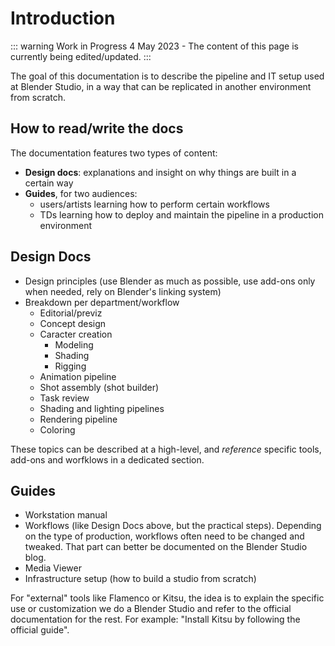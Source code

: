# Introduction

::: warning Work in Progress
4 May 2023 - The content of this page is currently being edited/updated.
:::

The goal of this documentation is to describe the pipeline and IT setup used at Blender Studio, in a way that can be replicated in another environment from scratch.

## How to read/write the docs

The documentation features two types of content:

* **Design docs**: explanations and insight on why things are built in a certain way
* **Guides**, for two audiences:
  * users/artists learning how to perform certain workflows
  * TDs learning how to deploy and maintain the pipeline in a production environment


## Design Docs

* Design principles (use Blender as much as possible, use add-ons only when needed, rely on Blender's linking system)
* Breakdown per department/workflow
  * Editorial/previz
  * Concept design
  * Caracter creation
    * Modeling
    * Shading
    * Rigging
  * Animation pipeline
  * Shot assembly (shot builder)
  * Task review
  * Shading and lighting pipelines
  * Rendering pipeline
  * Coloring

These topics can be described at a high-level, and *reference* specific tools, add-ons and worfklows in a dedicated section.


## Guides

* Workstation manual
* Workflows (like Design Docs above, but the practical steps). Depending on the type of production, workflows often need to be changed and tweaked. That part can better be documented on the Blender Studio blog.
* Media Viewer
* Infrastructure setup (how to build a studio from scratch)

For "external" tools like Flamenco or Kitsu, the idea is to explain the specific use or customization we do a Blender Studio and refer to the official documentation for the rest. For example: "Install Kitsu by following the official guide".

